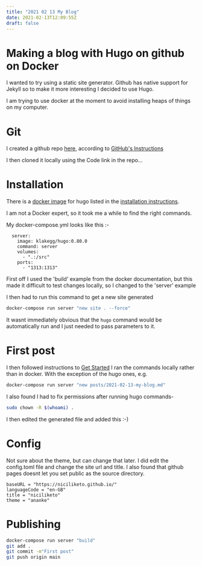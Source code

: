 ```yaml
---
title: "2021 02 13 My Blog"
date: 2021-02-13T12:09:55Z
draft: false
---
```


# Making a blog with Hugo on github on Docker

I wanted to try using a static site generator. Github has native support for Jekyll so to make it more interesting I decided to use Hugo.

I am trying to use docker at the moment to avoid installing heaps of things on my computer.

# Git
I created a github repo [here](https://github.com/niciliketo/niciliketo.github.io#niciliketogithubio), according to [GitHub's Instructions](https://docs.github.com/en/github/working-with-github-pages/creating-a-github-pages-site)

I then cloned it locally using the Code link in the repo...

# Installation

There is a [docker image](https://hub.docker.com/r/klakegg/hugo/) for hugo listed in the [installation instructions](https://gohugo.io/getting-started/installing).

I am not a Docker expert, so it took me a while to find the right commands.

My docker-compose.yml looks like this :-
```
  server:
    image: klakegg/hugo:0.80.0
    command: server
    volumes:
      - ".:/src"
    ports:
      - "1313:1313"
```
First off I used the 'build' example from the docker documentation, but this made it difficult to test changes locally, so I changed to the 'server' example

I then had to run this command to get a new site generated

```bash
docker-compose run server "new site . --force"
```

It wasnt immediately obvious that the `hugo` command would be automatically run and I just needed to pass parameters to it.

# First post
I then followed instructions to [Get Started](https://gohugo.io/getting-started/quick-start/)
I ran the commands locally rather than in docker.
With the exception of the hugo ones, e.g.
```bash
docker-compose run server "new posts/2021-02-13-my-blog.md"
```
I also found I had to fix permissions after running hugo commands-
```bash
sudo chown -R $(whoami) .
```

I then edited the generated file and added this :-)

# Config

Not sure about the theme, but can change that later.
I did edit the config.toml file and change the site url and title.
I also found that github pages doesnt let you set public as the source directory.
```
baseURL = "https://niciliketo.github.io/"
languageCode = "en-GB"
title = "niciliketo"
theme = "ananke"
```

# Publishing
```bash
docker-compose run server "build"
git add .
git commit -m"First post"
git push origin main
```
